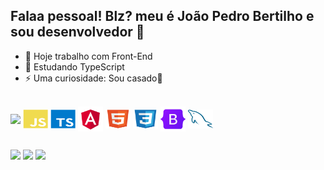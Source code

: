 ## Falaa pessoal! Blz? meu é João Pedro Bertilho e sou desenvolvedor 👋

- 🔭 Hoje trabalho com Front-End
- 🌱 Estudando TypeScript
- ⚡ Uma curiosidade: Sou casado🙂

<div style="display: inline-block">
<a href="https://github.com/anuraghazra/convoychat">
  <img height=200 align="center" src="https://github-readme-stats.vercel.app/api/top-langs?username=jpbertilhodev&layout=compact&langs_count=8&card_width=320" />
</a>
</div>

<div style="display: inline-block"><br>
<img align="center" alt="Rafa-Js" height="30" width="40" src="https://raw.githubusercontent.com/devicons/devicon/master/icons/javascript/javascript-plain.svg">
<img align="center" alt="Rafa-Ts" height="30" width="40" src="https://raw.githubusercontent.com/devicons/devicon/master/icons/typescript/typescript-plain.svg">
<img align="center" alt="Rafa-React" height="40" width="40" src="https://raw.githubusercontent.com/devicons/devicon/master/icons/angular/angular-original.svg">
<img align="center" alt="Rafa-HTML" height="30" width="40" src="https://raw.githubusercontent.com/devicons/devicon/master/icons/html5/html5-original.svg">
<img align="center" alt="Rafa-CSS" height="30" width="40" src="https://raw.githubusercontent.com/devicons/devicon/master/icons/css3/css3-original.svg">
<img align="center" alt="Rafa-CSS" height="40" width="40" src="https://raw.githubusercontent.com/devicons/devicon/master/icons/bootstrap/bootstrap-original.svg">
<img align="center" alt="Rafa-CSS" height="30" width="40" src="https://raw.githubusercontent.com/devicons/devicon/master/icons/mysql/mysql-original.svg">
</div>

##

<div>
  <a href="https://instagram.com/jpbertilhooficial" target="_blank"><img src="https://img.shields.io/badge/Instagram-E4405F?style=for-the-badge&logo=instagram&logoColor=white"></a>
<a href="https://www.tiktok.com/@jpbertilhooficial0" target="_blank"><img src="https://img.shields.io/badge/TikTok-000000?style=for-the-badge&logo=tiktok&logoColor=white"></a>
<a href="https://www.youtube.com/channel/UCJ0ISJ_xd-6ekKX3aYxpa2w" target="_blank"><img src="https://img.shields.io/badge/YouTube-FF0000?style=for-the-badge&logo=youtube&logoColor=white"></a>

</div>

